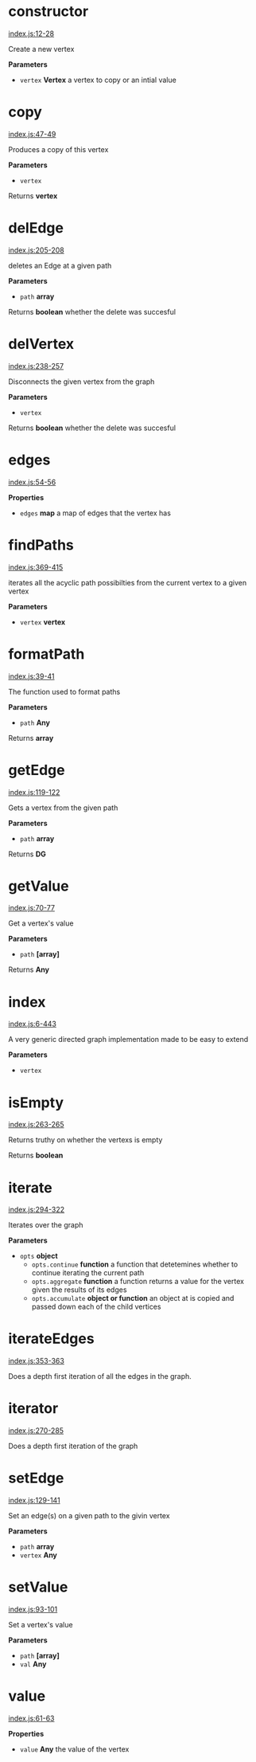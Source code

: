 # constructor

[index.js:12-28](https://github.com/wanderer/generic-digraph/blob/0a2692e6aaa25b3b872a3cd623469bb4cd3f26d3/index.js#L12-L28 "Source code on GitHub")

Create a new vertex

**Parameters**

-   `vertex` **Vertex** a vertex to copy or an intial value

# copy

[index.js:47-49](https://github.com/wanderer/generic-digraph/blob/0a2692e6aaa25b3b872a3cd623469bb4cd3f26d3/index.js#L47-L49 "Source code on GitHub")

Produces a copy of this vertex

**Parameters**

-   `vertex`  

Returns **vertex** 

# delEdge

[index.js:205-208](https://github.com/wanderer/generic-digraph/blob/0a2692e6aaa25b3b872a3cd623469bb4cd3f26d3/index.js#L205-L208 "Source code on GitHub")

deletes an Edge at a given path

**Parameters**

-   `path` **array** 

Returns **boolean** whether the delete was succesful

# delVertex

[index.js:238-257](https://github.com/wanderer/generic-digraph/blob/0a2692e6aaa25b3b872a3cd623469bb4cd3f26d3/index.js#L238-L257 "Source code on GitHub")

Disconnects the given vertex from the graph

**Parameters**

-   `vertex`  

Returns **boolean** whether the delete was succesful

# edges

[index.js:54-56](https://github.com/wanderer/generic-digraph/blob/0a2692e6aaa25b3b872a3cd623469bb4cd3f26d3/index.js#L54-L56 "Source code on GitHub")

**Properties**

-   `edges` **map** a map of edges that the vertex has

# findPaths

[index.js:369-415](https://github.com/wanderer/generic-digraph/blob/0a2692e6aaa25b3b872a3cd623469bb4cd3f26d3/index.js#L369-L415 "Source code on GitHub")

iterates all the acyclic path possibilties from the current vertex to a given vertex

**Parameters**

-   `vertex` **vertex** 

# formatPath

[index.js:39-41](https://github.com/wanderer/generic-digraph/blob/0a2692e6aaa25b3b872a3cd623469bb4cd3f26d3/index.js#L39-L41 "Source code on GitHub")

The function used to format paths

**Parameters**

-   `path` **Any** 

Returns **array** 

# getEdge

[index.js:119-122](https://github.com/wanderer/generic-digraph/blob/0a2692e6aaa25b3b872a3cd623469bb4cd3f26d3/index.js#L119-L122 "Source code on GitHub")

Gets a vertex from the given path

**Parameters**

-   `path` **array** 

Returns **DG** 

# getValue

[index.js:70-77](https://github.com/wanderer/generic-digraph/blob/0a2692e6aaa25b3b872a3cd623469bb4cd3f26d3/index.js#L70-L77 "Source code on GitHub")

Get a vertex's value

**Parameters**

-   `path` **[array]** 

Returns **Any** 

# index

[index.js:6-443](https://github.com/wanderer/generic-digraph/blob/0a2692e6aaa25b3b872a3cd623469bb4cd3f26d3/index.js#L6-L443 "Source code on GitHub")

A very generic directed graph implementation made to be easy to extend

**Parameters**

-   `vertex`  

# isEmpty

[index.js:263-265](https://github.com/wanderer/generic-digraph/blob/0a2692e6aaa25b3b872a3cd623469bb4cd3f26d3/index.js#L263-L265 "Source code on GitHub")

Returns truthy on whether the vertexs is empty

Returns **boolean** 

# iterate

[index.js:294-322](https://github.com/wanderer/generic-digraph/blob/0a2692e6aaa25b3b872a3cd623469bb4cd3f26d3/index.js#L294-L322 "Source code on GitHub")

Iterates over the graph

**Parameters**

-   `opts` **object** 
    -   `opts.continue` **function** a function that detetemines whether to continue iterating the current path
    -   `opts.aggregate` **function** a function returns a value for the vertex given the results of its edges
    -   `opts.accumulate` **object or function** an object at is copied and passed down each of the child vertices

# iterateEdges

[index.js:353-363](https://github.com/wanderer/generic-digraph/blob/0a2692e6aaa25b3b872a3cd623469bb4cd3f26d3/index.js#L353-L363 "Source code on GitHub")

Does a depth first iteration of all the edges in the graph.

# iterator

[index.js:270-285](https://github.com/wanderer/generic-digraph/blob/0a2692e6aaa25b3b872a3cd623469bb4cd3f26d3/index.js#L270-L285 "Source code on GitHub")

Does a depth first iteration of the graph

# setEdge

[index.js:129-141](https://github.com/wanderer/generic-digraph/blob/0a2692e6aaa25b3b872a3cd623469bb4cd3f26d3/index.js#L129-L141 "Source code on GitHub")

Set an edge(s) on a given path to the givin vertex

**Parameters**

-   `path` **array** 
-   `vertex` **Any** 

# setValue

[index.js:93-101](https://github.com/wanderer/generic-digraph/blob/0a2692e6aaa25b3b872a3cd623469bb4cd3f26d3/index.js#L93-L101 "Source code on GitHub")

Set a vertex's value

**Parameters**

-   `path` **[array]** 
-   `val` **Any** 

# value

[index.js:61-63](https://github.com/wanderer/generic-digraph/blob/0a2692e6aaa25b3b872a3cd623469bb4cd3f26d3/index.js#L61-L63 "Source code on GitHub")

**Properties**

-   `value` **Any** the value of the vertex
